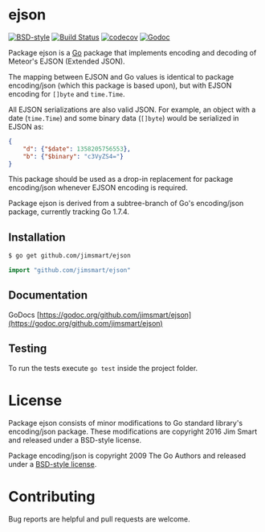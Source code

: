 # ejson

[![BSD-style](https://img.shields.io/badge/license-BSD--style-blue.svg?style=flat)](LICENSE) [![Build Status](https://img.shields.io/travis/jimsmart/ejson/master.svg?style=flat)](https://travis-ci.org/jimsmart/ejson) [![codecov](https://codecov.io/gh/jimsmart/ejson/branch/master/graph/badge.svg)](https://codecov.io/gh/jimsmart/ejson) [![Godoc](https://img.shields.io/badge/godoc-reference-5272B4.svg?style=flat)](https://godoc.org/github.com/jimsmart/ejson)

Package ejson is a [Go](https://golang.org) package that implements encoding and decoding of Meteor's EJSON (Extended JSON).

The mapping between EJSON and Go values is identical to package encoding/json (which this package is based upon), but with EJSON encoding for `[]byte` and `time.Time`.

All EJSON serializations are also valid JSON. For example, an object with a date (`time.Time`) and some binary data (`[]byte`) would be serialized in EJSON as:

```json
{
    "d": {"$date": 1358205756553},
    "b": {"$binary": "c3VyZS4="}
}
```

This package should be used as a drop-in replacement for package encoding/json whenever EJSON encoding is required.

Package ejson is derived from a subtree-branch of Go's encoding/json package, currently tracking Go 1.7.4.

## Installation
```bash
$ go get github.com/jimsmart/ejson
```

```go
import "github.com/jimsmart/ejson"
```

## Documentation

GoDocs [https://godoc.org/github.com/jimsmart/ejson](https://godoc.org/github.com/jimsmart/ejson)

## Testing

To run the tests execute `go test` inside the project folder.

# License

Package ejson consists of minor modifications to Go standard library's encoding/json package. These modifications are copyright 2016 Jim Smart and released under a BSD-style license.

Package encoding/json is copyright 2009 The Go Authors and released under a [BSD-style license](LICENSE).

# Contributing

Bug reports are helpful and pull requests are welcome.
